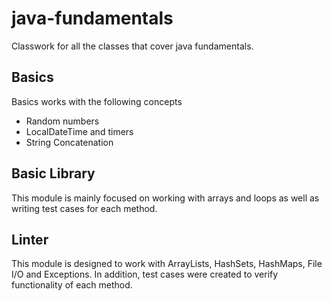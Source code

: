 # java-fundamentals
Classwork for all the classes that cover java fundamentals.

## Basics

Basics works with the following concepts

- Random numbers
- LocalDateTime and timers
- String Concatenation

## Basic Library

This module is mainly focused on working with arrays and loops as well as writing test cases for each method.

## Linter

This module is designed to work with ArrayLists, HashSets, HashMaps, File I/O and Exceptions. In addition, test cases were created to verify functionality of each method.

